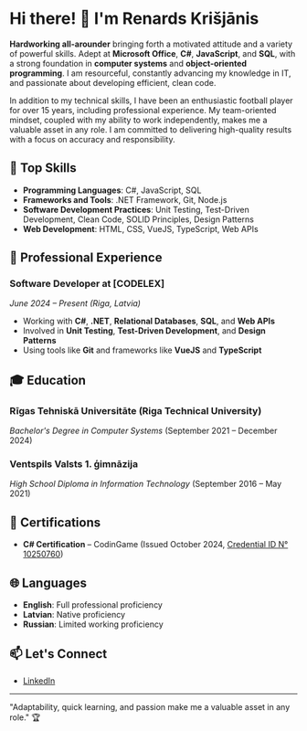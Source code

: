 # Hi there! 👋 I'm Renards Krišjānis

**Hardworking all-arounder** bringing forth a motivated attitude and a variety of powerful skills.
Adept at **Microsoft Office**, **C#**, **JavaScript**, and **SQL**, with a strong foundation in **computer systems** and **object-oriented programming**.
I am resourceful, constantly advancing my knowledge in IT, and passionate about developing efficient, clean code.

In addition to my technical skills, I have been an enthusiastic football player for over 15 years, including professional experience.
My team-oriented mindset, coupled with my ability to work independently, makes me a valuable asset in any role. I am committed to delivering high-quality results with a focus on accuracy and responsibility.

## 🔧 **Top Skills**
- **Programming Languages**: C#, JavaScript, SQL
- **Frameworks and Tools**: .NET Framework, Git, Node.js
- **Software Development Practices**: Unit Testing, Test-Driven Development, Clean Code, SOLID Principles, Design Patterns
- **Web Development**: HTML, CSS, VueJS, TypeScript, Web APIs

## 💼 **Professional Experience**

### Software Developer at [CODELEX]
*June 2024 – Present (Riga, Latvia)*  
- Working with **C#**, **.NET**, **Relational Databases**, **SQL**, and **Web APIs**
- Involved in **Unit Testing**, **Test-Driven Development**, and **Design Patterns**
- Using tools like **Git** and frameworks like **VueJS** and **TypeScript**


## 🎓 **Education**

### Rīgas Tehniskā Universitāte (Riga Technical University)  
*Bachelor's Degree in Computer Systems* (September 2021 – December 2024)

### Ventspils Valsts 1. ģimnāzija  
*High School Diploma in Information Technology* (September 2016 – May 2021)

## 📜 **Certifications**
- **C# Certification** – CodinGame (Issued October 2024, [Credential ID N° 10250760](https://www.codingame.com/certification/OggxdT7MtdI02LAOZSd_8w))

## 🌐 **Languages**
- **English**: Full professional proficiency
- **Latvian**: Native proficiency
- **Russian**: Limited working proficiency

## 📫 **Let's Connect**
- [LinkedIn](www.linkedin.com/in/renardskrisjanis)

---

"Adaptability, quick learning, and passion make me a valuable asset in any role." 🏆

